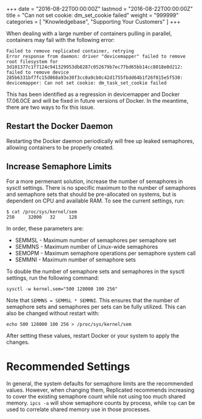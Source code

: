 +++
date = "2016-08-22T00:00:00Z"
lastmod = "2016-08-22T00:00:00Z"
title = "Can not set cookie: dm_set_cookie failed"
weight = "999999"
categories = [ "Knowledgebase", "Supporting Your Customers" ]
+++

When dealing with a large number of containers pulling in parallel, containers may fail with the following error:

```
Failed to remove replicated container, retrying
Error response from daemon: driver "devicemapper" failed to remove root filesystem for 3d101377c1f7124c941329953db8287c052679b7ec77bd65bb14cc8018e0d212: failed to remove device 285b6331bf7fc15d068a93e30f3cc0a9cb0c42d1755fbdd64b1f26f015e5f530: devicemapper: Can not set cookie: dm_task_set_cookie failed
```

This has been identified as a regression in devicemapper and Docker 17.06.0CE and will be fixed in future versions of Docker. In the meantime, there are two ways to fix this issue.

## Restart the Docker Daemon

Restarting the Docker daemon periodically will free up leaked semaphores, allowing containers to be properly created.

## Increase Semaphore Limits

For a more permenant solution, increase the number of semaphores in sysctl settings. There is no specific maximum to the number of semaphores and semaphore sets that should be pre-allocated on systems, but is dependent on CPU and available RAM. To see the current settings, run:

```
$ cat /proc/sys/kernel/sem
250     32000   32     128
```

In order, these parameters are:

* SEMMSL - Maximum number of semaphores per semaphore set
* SEMMNS - Maximum number of Linux-wide semaphores
* SEMOPM - Maximum semaphore operations per semaphore system call
* SEMMNI - Maximum number of semaphore sets

To double the number of semaphore sets and semaphores in the sysctl settings, run the following command:

```
sysctl -w kernel.sem="500 128000 100 256"
```

Note that `SEMMNS = SEMMSL * SEMMNI`. This ensures that the number of semaphore sets and semaphores per sets can be fully utilized. This can also be changed without restart with:

```
echo 500 128000 100 256 > /proc/sys/kernel/sem
```

After setting these values, restart Docker or your system to apply the changes.

# Recommended Settings

In general, the system defaults for semaphore limits are the recommended values. However, when changing them, Replicated recommends increasing to cover the existing semaphore count while not using too much shared memory. `ipcs -a` will show semaphore counts by process, while `top` can be used to correlate shared memory use in those processes.